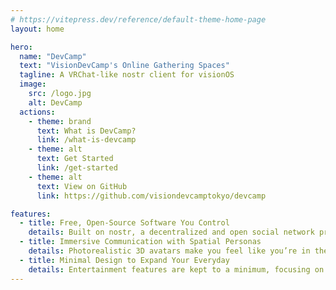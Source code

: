 ```yaml
---
# https://vitepress.dev/reference/default-theme-home-page
layout: home

hero:
  name: "DevCamp"
  text: "VisionDevCamp's Online Gathering Spaces"
  tagline: A VRChat-like nostr client for visionOS
  image:
    src: /logo.jpg
    alt: DevCamp
  actions:
    - theme: brand
      text: What is DevCamp?
      link: /what-is-devcamp
    - theme: alt
      text: Get Started
      link: /get-started
    - theme: alt
      text: View on GitHub
      link: https://github.com/visiondevcamptokyo/devcamp

features:
  - title: Free, Open-Source Software You Control
    details: Built on nostr, a decentralized and open social network protocol.
  - title: Immersive Communication with Spatial Personas
    details: Photorealistic 3D avatars make you feel like you’re in the same room, even when you’re far apart.
  - title: Minimal Design to Expand Your Everyday
    details: Entertainment features are kept to a minimum, focusing on communication and collaboration.
---
```


